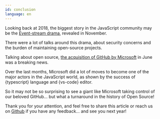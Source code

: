 ```yaml
---
id: conclusion  
language: en
---
```


Looking back at 2018, the biggest story in the JavaScript community may be the [Event-stream drama](https://schneid.io/blog/event-stream-vulnerability-explained/), revealed in November.

There were a lot of talks around this drama, about security concerns and the burden of maintaining open-source projects.

Talking about open source, [the acquisition of GitHub by Microsoft](https://blog.github.com/2018-06-04-github-microsoft/) in June was a breaking news.

Over the last months, Microsoft did a lot of moves to become one of the major actors in the JavaScript world, as shown by the success of {typescript} language and {vs-code} editor.

So it may not be so surprising to see a giant like Microsoft taking control of our beloved GitHub… but what a turnaround in the history of Open Source!

Thank you for your attention, and feel free to share this article or reach us on [Github](https://github.com/bestofjs/javascript-risingstars) if you have any feedback… and see you next year!

